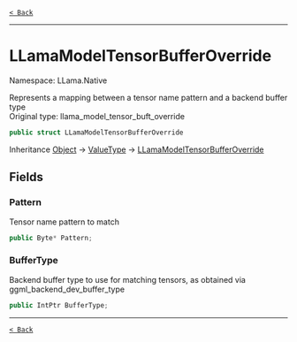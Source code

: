 [`< Back`](./)

---

# LLamaModelTensorBufferOverride

Namespace: LLama.Native

Represents a mapping between a tensor name pattern and a backend buffer type<br>
 Original type: llama_model_tensor_buft_override

```csharp
public struct LLamaModelTensorBufferOverride
```

Inheritance [Object](https://docs.microsoft.com/en-us/dotnet/api/system.object) → [ValueType](https://docs.microsoft.com/en-us/dotnet/api/system.valuetype) → [LLamaModelTensorBufferOverride](./llama.native.llamamodeltensorbufferoverride.md)

## Fields

### **Pattern**

Tensor name pattern to match

```csharp
public Byte* Pattern;
```

### **BufferType**

Backend buffer type to use for matching tensors, as obtained via ggml_backend_dev_buffer_type

```csharp
public IntPtr BufferType;
```

---

[`< Back`](./)

